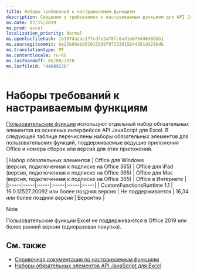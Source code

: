 ```yaml
---
title: Наборы требований к настраиваемым функциям
description: Сведения о требованиях к настраиваемым функциям для API JavaScript для Excel
ms.date: 07/15/2019
ms.prod: excel
localization_priority: Normal
ms.openlocfilehash: 1b197da2ac177cdfe2a78fc6a31e675d46389bb1
ms.sourcegitcommit: be23b68eb661015508797333915b44381dd29bdb
ms.translationtype: MT
ms.contentlocale: ru-RU
ms.lasthandoff: 06/08/2020
ms.locfileid: "44609220"
---
```

# <a name="custom-functions-requirement-sets"></a>Наборы требований к настраиваемым функциям

[Пользовательские функции](./custom-functions-overview.md) используют отдельный набор обязательных элементов из основных интерфейсов API JavaScript для Excel. В следующей таблице перечислены наборы обязательных элементов для пользовательских функций, поддерживаемые ведущие приложения Office и номера сборок или версий для этих приложений.

|  Набор обязательных элементов  |  Office для Windows<br>(версия, подключенная к подписке на Office 365)  |  Office для iPad<br>(версия, подключенная к подписке на Office 365)  |  Office для Mac<br>(версия, подключенная к подписке на Office 365)  | Office в Интернете |
|:-----|-----|:-----|:-----|:-----|:-----|
| CustomFunctionsRuntime 1.1 | 16.0.12527.20092 или более поздняя версия | Не поддерживается | 16,34 или более поздняя версия | Вероятно |

> [!NOTE]
> Пользовательские функции Excel не поддерживаются в Office 2019 или более ранней версии (одноразовая покупка).

## <a name="see-also"></a>См. также

- [Справочная документация по настраиваемым функциям](/javascript/api/custom-functions-runtime)
- [Наборы обязательных элементов API JavaScript для Excel](../reference/requirement-sets/excel-api-requirement-sets.md)

